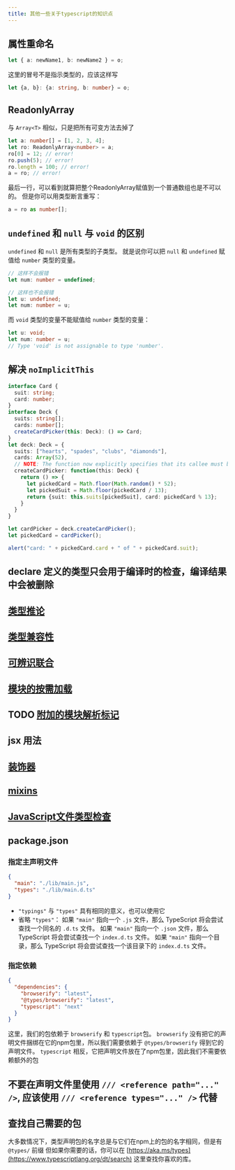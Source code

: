 ```yaml
---
title: 其他一些关于typescript的知识点
---
```

## 属性重命名

```ts
let { a: newName1, b: newName2 } = o;
```

这里的冒号不是指示类型的，应该这样写

```ts
let {a, b}: {a: string, b: number} = o;
```

## ReadonlyArray

与 `Array<T>` 相似，只是把所有可变方法去掉了

```ts
let a: number[] = [1, 2, 3, 4];
let ro: ReadonlyArray<number> = a;
ro[0] = 12; // error!
ro.push(5); // error!
ro.length = 100; // error!
a = ro; // error!
```

最后一行，可以看到就算把整个ReadonlyArray赋值到一个普通数组也是不可以的。 但是你可以用类型断言重写：

```ts
a = ro as number[];
```

## `undefined` 和 `null` 与 `void` 的区别

`undefined` 和 `null` 是所有类型的子类型。 就是说你可以把 `null` 和 `undefined` 赋值给 `number` 类型的变量。

```ts
// 这样不会报错
let num: number = undefined;
```

```ts
// 这样也不会报错
let u: undefined;
let num: number = u;
```

而 `void` 类型的变量不能赋值给 `number` 类型的变量：

```ts
let u: void;
let num: number = u;
// Type 'void' is not assignable to type 'number'.
```

## 解决 `noImplicitThis`

```ts
interface Card {
  suit: string;
  card: number;
}
interface Deck {
  suits: string[];
  cards: number[];
  createCardPicker(this: Deck): () => Card;
}
let deck: Deck = {
  suits: ["hearts", "spades", "clubs", "diamonds"],
  cards: Array(52),
  // NOTE: The function now explicitly specifies that its callee must be of type Deck
  createCardPicker: function(this: Deck) {
    return () => {
      let pickedCard = Math.floor(Math.random() * 52);
      let pickedSuit = Math.floor(pickedCard / 13);
      return {suit: this.suits[pickedSuit], card: pickedCard % 13};
    }
  }
}

let cardPicker = deck.createCardPicker();
let pickedCard = cardPicker();

alert("card: " + pickedCard.card + " of " + pickedCard.suit);
```

## declare 定义的类型只会用于编译时的检查，编译结果中会被删除

## [类型推论](https://www.tslang.cn/docs/handbook/type-inference.html)

## [类型兼容性](https://www.tslang.cn/docs/handbook/type-compatibility.html)

## [可辨识联合](https://www.tslang.cn/docs/handbook/advanced-types.html)

## [模块的按需加载](https://www.tslang.cn/docs/handbook/modules.html)

## TODO [附加的模块解析标记](https://www.tslang.cn/docs/handbook/module-resolution.html)

## jsx 用法

## [装饰器](https://www.tslang.cn/docs/handbook/decorators.html)

## [mixins](https://www.tslang.cn/docs/handbook/mixins.html)

## [JavaScript文件类型检查](https://www.tslang.cn/docs/handbook/type-checking-javascript-files.html)

## package.json

### 指定主声明文件

```json
{
  "main": "./lib/main.js",
  "types": "./lib/main.d.ts"
}
```

- `"typings"` 与 `"types"` 具有相同的意义，也可以使用它
- 省略 `"types"`： 如果 `"main"` 指向一个 `.js` 文件，那么 TypeScript 将会尝试查找一个同名的 `.d.ts` 文件。 如果 `"main"` 指向一个 `.json` 文件，那么 TypeScript 将会尝试查找一个 `index.d.ts` 文件。 如果 `"main"` 指向一个目录，那么 TypeScript 将会尝试查找一个该目录下的 `index.d.ts` 文件。

### 指定依赖

```json
{
  "dependencies": {
    "browserify": "latest",
    "@types/browserify": "latest",
    "typescript": "next"
  }
}
```

这里，我们的包依赖于 `browserify` 和 `typescript`包。
`browserify` 没有把它的声明文件捆绑在它的npm包里，所以我们需要依赖于 `@types/browserify` 得到它的声明文件。
`typescript` 相反，它把声明文件放在了npm包里，因此我们不需要依赖额外的包

## 不要在声明文件里使用 `/// <reference path="..." />`, 应该使用 `/// <reference types="..." />` 代替

## 查找自己需要的包

大多数情况下，类型声明包的名字总是与它们在npm上的包的名字相同，但是有 `@types/` 前缀
但如果你需要的话，你可以在 [https://aka.ms/types](https://www.typescriptlang.org/dt/search) 这里查找你喜欢的库。
